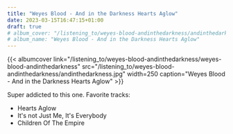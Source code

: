 ```yaml
---
title: "Weyes Blood - And in the Darkness Hearts Aglow"
date: 2023-03-15T16:47:15+01:00
draft: true
# album_cover: "/listening_to/weyes-blood-andinthedarkness/andinthedarkness.jpg"
# album_name: "Weyes Blood - And in the Darkness Hearts Aglow"
---
```

{{< albumcover
    link="/listening_to/weyes-blood-andinthedarkness/weyes-blood-andinthedarkness"
    src="/listening_to/weyes-blood-andinthedarkness/andinthedarkness.jpg"
    width=250
    caption="Weyes Blood - And in the Darkness Hearts Aglow"
    >}}

Super addicted to this one. Favorite tracks:
 - Hearts Aglow
 - It's not Just Me, It's Everybody
 - Children Of The Empire
